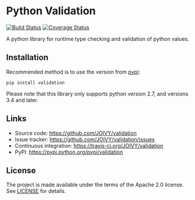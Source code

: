 # Python Validation

[![Build Status](https://travis-ci.org/JOIVY/validation.svg?branch=develop)](https://travis-ci.org/JOIVY/validation)
[![Coverage Status](https://coveralls.io/repos/github/JOIVY/validation/badge.svg?branch=develop)](https://coveralls.io/github/JOIVY/validation?branch=develop)

A python library for runtime type checking and validation of python values.


## Installation

Recommended method is to use the version from [pypi](https://pypi.python.org/pypi/validation):

```
pip install validation
```

Please note that this library only supports python version 2.7, and versions 3.4 and later.


## Links

- Source code: https://github.com/JOIVY/validation
- Issue tracker: https://github.com/JOIVY/validation/issues
- Continuous integration: https://travis-ci.org/JOIVY/validation
- PyPI: https://pypi.python.org/pypi/validation


## License

The project is made available under the terms of the Apache 2.0 license.  See [LICENSE](./LICENSE) for details.
